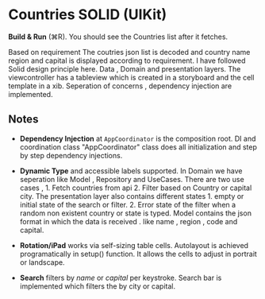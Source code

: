 
# Countries SOLID (UIKit) 

**Build & Run** (⌘R). You should see the Countries list after it fetches.

Based on requirement The coutries json list is decoded and country name region and capital is displayed according to requirement. I have followed Solid design principle here. Data , Domain and presentation layers. The viewcontroller has a tableview which is created in a storyboard and the cell template in a xib. 
    Seperation of concerns , dependency injection are implemented.


## Notes

- **Dependency Injection** at `AppCoordinator` is the composition root. DI and coordination class "AppCoordinator" class does all initialization and step by step dependency injections.

- **Dynamic Type** and accessible labels supported. In Domain we have seperation like Model , Repository and UseCases. There are two use cases , 1. Fetch countries from api  2. Filter based on Country or capital city. The presentation layer also contains different states 1. empty or initial state of the search or filter. 2. Error state of the filter when a random non existent country or state is typed. Model contains the json format in which the data is received . like name , region , code and capital.

- **Rotation/iPad** works via self-sizing table cells. Autolayout is achieved programatically in setup() function. It allows the cells to adjust in portrait or landscape. 

- **Search** filters by *name* or *capital* per keystroke. Search bar is implemented which filters the by city or capital. 

